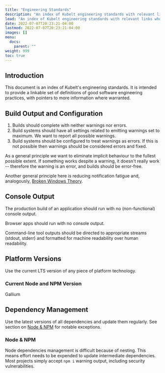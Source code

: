 ```yaml
---
title: "Engineering Standards"
description: "An index of Kubelt engineering standards with relevant links where applicable."
lead: "An index of Kubelt engineering standards with relevant links where applicable."
date: 2022-07-07T20:23:21-04:00
lastmod: 2022-07-07T20:23:21-04:00
images: []
menu:
  docs:
    parent: ""
weight: 999
toc: true
---
```


## Introduction

This document is an index of Kubelt's engineering standards. It is intended to provide a linkable set of definitions of good software engineering practices, with pointers to more information where warranted.

## Build Output and Configuration

1. Builds should complete with neither warnings nor errors.
1. Build systems should have all settings related to emitting warnings set to maximum. We want to report all possible warnings.
1. Build systems should be configured to treat warnings as errors. If this is not possible then warnings should be considered errors and fixed.

As a general principle we want to eliminate implicit behaviour to the fullest possible extent. If something works despite a warning, it doesn't really work -- therefore the warning is an error, and builds should be error-free.

Another general principle here is reducing notification fatigue and, analogously, [Broken Windows Theory](https://en.wikipedia.org/wiki/Broken_windows_theory).

## Console Output

The production build of an application should run with no (non-functional) console output.

Browser apps should run with no console output.

Command-line tool outputs should be directed to appropriate streams (stdout, stderr) and formatted for machine readability over human readability.

## Platform Versions

Use the current LTS version of any piece of platform technology.

### Current Node and NPM Version

Gallium

## Dependency Management

Use the latest versions of all dependencies and update them regularly. See section on [Node & NPM](#node--npm) for notable exceptions.

### Node & NPM

Node dependencies management is difficult because of nesting. This means effort needs to be expended to update intermediate dependencies. Most projects simply accept `npm i` warning output, including security vulnerabilities.

